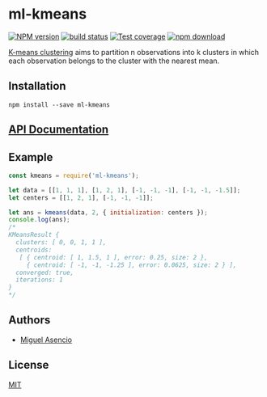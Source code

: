# ml-kmeans

[![NPM version][npm-image]][npm-url]
[![build status][travis-image]][travis-url]
[![Test coverage][codecov-image]][codecov-url]
[![npm download][download-image]][download-url]

[K-means clustering][] aims to partition n observations into k clusters in which
each observation belongs to the cluster with the nearest mean.

## Installation

`npm install --save ml-kmeans`

## [API Documentation](https://mljs.github.io/kmeans/)

## Example

```js
const kmeans = require('ml-kmeans');

let data = [[1, 1, 1], [1, 2, 1], [-1, -1, -1], [-1, -1, -1.5]];
let centers = [[1, 2, 1], [-1, -1, -1]];

let ans = kmeans(data, 2, { initialization: centers });
console.log(ans);
/*
KMeansResult {
  clusters: [ 0, 0, 1, 1 ],
  centroids: 
   [ { centroid: [ 1, 1.5, 1 ], error: 0.25, size: 2 },
     { centroid: [ -1, -1, -1.25 ], error: 0.0625, size: 2 } ],
  converged: true,
  iterations: 1
}
*/
```

## Authors

* [Miguel Asencio](https://github.com/maasencioh)

## License

[MIT](./LICENSE)

[npm-image]: https://img.shields.io/npm/v/ml-kmeans.svg?style=flat-square
[npm-url]: https://npmjs.org/package/ml-kmeans
[travis-image]: https://img.shields.io/travis/mljs/kmeans/master.svg?style=flat-square
[travis-url]: https://travis-ci.org/mljs/kmeans
[codecov-image]: https://img.shields.io/codecov/c/github/mljs/kmeans.svg?style=flat-square
[codecov-url]: https://codecov.io/github/mljs/kmeans
[download-image]: https://img.shields.io/npm/dm/ml-kmeans.svg?style=flat-square
[download-url]: https://npmjs.org/package/ml-kmeans
[k-means clustering]: https://en.wikipedia.org/wiki/K-means_clustering
